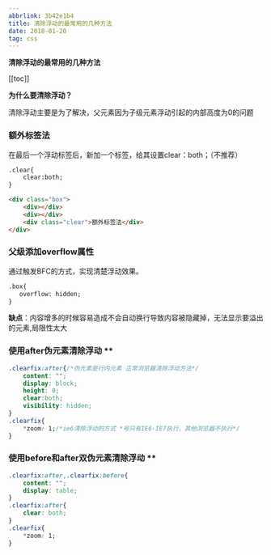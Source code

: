 ```yaml
---
abbrlink: 3b42e1b4
title: 清除浮动的最常用的几种方法
date: 2018-01-20
tag: css
---
```


<strong class='old-blog'>清除浮动的最常用的几种方法</strong>

[[toc]]

**为什么要清除浮动？**

清除浮动主要是为了解决，父元素因为子级元素浮动引起的内部高度为0的问题

### 额外标签法

在最后一个浮动标签后，新加一个标签，给其设置clear：both；（不推荐）

```html
.clear{
    clear:both;
}

<div class="box">
    <div></div>
    <div></div>
    <div class="clear">额外标签法</div>
</div>
```

### 父级添加overflow属性

通过触发BFC的方式，实现清楚浮动效果。

```html
.box{
   overflow: hidden;
}
```

**缺点**：内容增多的时候容易造成不会自动换行导致内容被隐藏掉，无法显示要溢出的元素,局限性太大

### 使用after伪元素清除浮动 **

```css
.clearfix:after{/*伪元素是行内元素 正常浏览器清除浮动方法*/
    content: "";
    display: block;
    height: 0;
    clear:both;
    visibility: hidden;
}
.clearfix{
    *zoom: 1;/*ie6清除浮动的方式 *号只有IE6-IE7执行，其他浏览器不执行*/
}
```

### 使用before和after双伪元素清除浮动 **

```css
.clearfix:after,.clearfix:before{
    content: "";
    display: table;
}
.clearfix:after{
    clear: both;
}
.clearfix{
    *zoom: 1;
}
```
